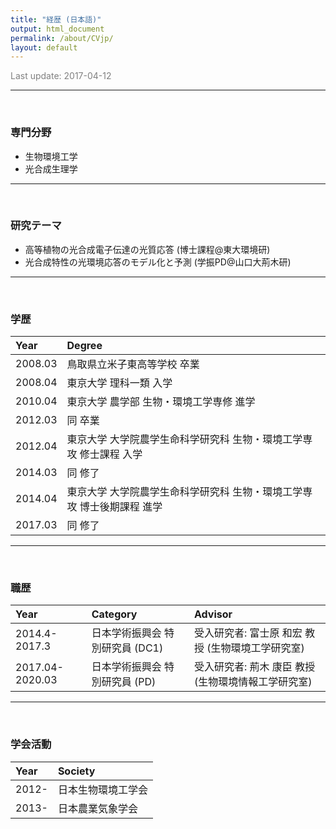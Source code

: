 ```yaml
---
title: "経歴 (日本語)"
output: html_document
permalink: /about/CVjp/
layout: default
---
```


<FONT color="grey">Last update: 2017-04-12  </FONT><br>

------



<br>

### 専門分野  

- 生物環境工学  
- 光合成生理学  

------

<br>

### 研究テーマ  

- 高等植物の光合成電子伝達の光質応答 (博士課程\@東大環境研)
- 光合成特性の光環境応答のモデル化と予測 (学振PD\@山口大荊木研)

------

<br>

### 学歴

|Year    |Degree                                                                 |
|:-------|:----------------------------------------------------------------------|
|2008.03 |鳥取県立米子東高等学校 卒業                                            |
|2008.04 |東京大学 理科一類 入学                                                 |
|2010.04 |東京大学 農学部 生物・環境工学専修 進学                                |
|2012.03 |同 卒業                                                                |
|2012.04 |東京大学 大学院農学生命科学研究科 生物・環境工学専攻 修士課程 入学     |
|2014.03 |同 修了                                                                |
|2014.04 |東京大学 大学院農学生命科学研究科 生物・環境工学専攻 博士後期課程 進学 |
|2017.03 |同 修了                                                                |

------

<br>

### 職歴

|Year            |Category                        |Advisor                                             |
|:---------------|:-------------------------------|:---------------------------------------------------|
|2014.4-2017.3   |日本学術振興会 特別研究員 (DC1) |受入研究者: 富士原 和宏 教授 (生物環境工学研究室)   |
|2017.04-2020.03 |日本学術振興会 特別研究員 (PD)  |受入研究者: 荊木 康臣 教授 (生物環境情報工学研究室) |

------

<br>

### 学会活動

|Year  |Society            |
|:-----|:------------------|
|2012- |日本生物環境工学会 |
|2013- |日本農業気象学会   |
